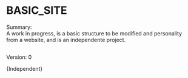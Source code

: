 # BASIC_SITE
Summary:<br>
A work in progress, is a basic structure to be modified and personality <br>
from a website, and is an independente project. <br>
##
Version: 0

{Independent}
